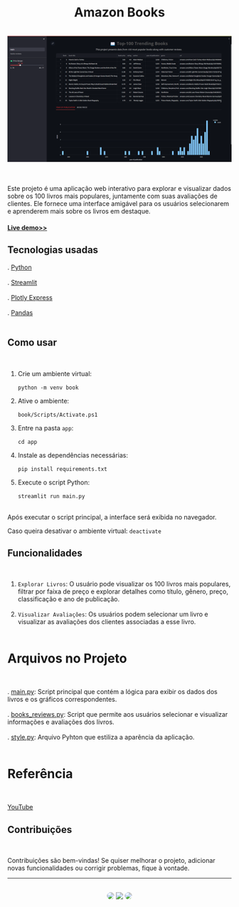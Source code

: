 <h1 align="center">Amazon Books</h1>
</br>

<div align="center">
<img src="https://github.com/SidneyTeodoroJr/amazon_books/blob/main/print/print.png" alt="print"/>
</div>
</br>
</br>

 Este projeto é uma aplicação web interativo para explorar e visualizar dados sobre os 100 livros mais populares, juntamente com suas avaliações de clientes. Ele fornece uma interface amigável para os usuários selecionarem e aprenderem mais sobre os livros em destaque.
</br>

<h4 align="left"><a href="https://amazon-books.onrender.com/">Live demo>></a></h4>

## Tecnologias usadas
. [Python](https://docs.python.org/3/)</br></br>
. [Streamlit](https://docs.streamlit.io/)</br></br>
. [Plotly Express](https://plotly.com/python/plotly-express/)</br></br>
. [Pandas](https://pandas.pydata.org/docs/)</br></br>

## Como usar
</br>

1. Crie um ambiente virtual:
   ```shell
   python -m venv book
3. Ative o ambiente:
   ```shell
   book/Scripts/Activate.ps1
5. Entre na pasta `app`:
   ```shell
   cd app
6. Instale as dependências necessárias:
   ```shell
   pip install requirements.txt
7. Execute o script Python:
   ```shell
   streamlit run main.py
   
</br>
Após executar o script principal, a interface será exibida no navegador.

Caso queira desativar o ambiente virtual: `deactivate`

## Funcionalidades
</br>

1. `Explorar Livros`: O usuário pode visualizar os 100 livros mais populares, filtrar por faixa de preço e explorar detalhes como título, gênero, preço, classificação e ano de publicação.</br></br>
2. `Visualizar Avaliações`: Os usuários podem selecionar um livro e visualizar as avaliações dos clientes associadas a esse livro.</br></br>

# Arquivos no Projeto
</br>

. [main.py](https://github.com/SidneyTeodoroJr/amazon_books/blob/main/app/main.py): Script principal que contém a lógica para exibir os dados dos livros e os gráficos correspondentes.</br></br>
. [books_reviews.py](https://github.com/SidneyTeodoroJr/amazon_books/blob/main/app/pages/books_reviews.py): Script que permite aos usuários selecionar e visualizar informações e avaliações dos livros.</br></br>
. [style.py](https://github.com/SidneyTeodoroJr/amazon_books/blob/main/app/modules/style.py): Arquivo Pyhton que estiliza a aparência da aplicação.</br></br>


# Referência
</br>

[YouTube](https://youtu.be/VdLen3MV-GM?list=PLuvoZvhxWzZCYMiKtkcMr-aYJ3KV47V0G)
</br>


## Contribuições
</br>

<p>
Contribuições são bem-vindas! Se quiser melhorar o projeto, adicionar novas funcionalidades ou corrigir problemas, fique à vontade.
</p>
<hr>
</br>

<div align="center">
<a href="https://sidney-personal-portifolio.netlify.app/"><img src="https://img.shields.io/badge/-Portifolio-%230077B5?style=for-the-badge&logo=portifolio&logoColor=white" style="border-radius: 30px" target="_blank" /></a>
<a href="https://www.instagram.com/sidneyteodoroaraujo" target="_blank"><img src="https://img.shields.io/badge/-Instagram-%23E4405F?style=for-the-badge&logo=instagram&logoColor=white" /></a>
<a href="https://www.linkedin.com/in/sidey-teodoro-a-jr/" target="_blank"><img src="https://img.shields.io/badge/-LinkedIn-%230077B5?style=for-the-badge&logo=linkedin&logoColor=white" style="border-radius: 30px" target="_blank" /></a>
</div>
